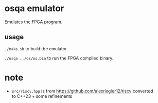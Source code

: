 # osqa emulator

Emulates the FPGA program.

## usage
`./make.sh` to build the emulator

`./osqa ../os/os.bin` to run the FPGA compiled binary.

# note
* `src/riscv.hpp` is from https://github.com/alexriegler12/riscv converted to C++23 + some refinements
